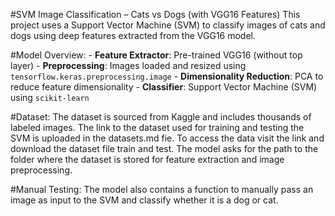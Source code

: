 #SVM Image Classification – Cats vs Dogs (with VGG16 Features)
    This project uses a Support Vector Machine (SVM) to classify images of cats and dogs using deep features extracted from the VGG16 model.

#Model Overview:
    - **Feature Extractor**: Pre-trained VGG16 (without top layer)
    - **Preprocessing**: Images loaded and resized using `tensorflow.keras.preprocessing.image`
    - **Dimensionality Reduction**: PCA to reduce feature dimensionality
    - **Classifier**: Support Vector Machine (SVM) using `scikit-learn`

#Dataset:
    The dataset is sourced from Kaggle and includes thousands of labeled images.
    The link to the dataset used for training and testing the SVM is uploaded in the datasets.md fie.
    To access the data visit the link and download the dataset file train and test.
    The model asks for the path to the folder where the dataset is stored for feature extraction  and image preprocessing.

#Manual Testing:
    The model also contains a function to manually pass an image as input to the SVM and classify whether it is a dog or cat.
    
    
    
    
    



